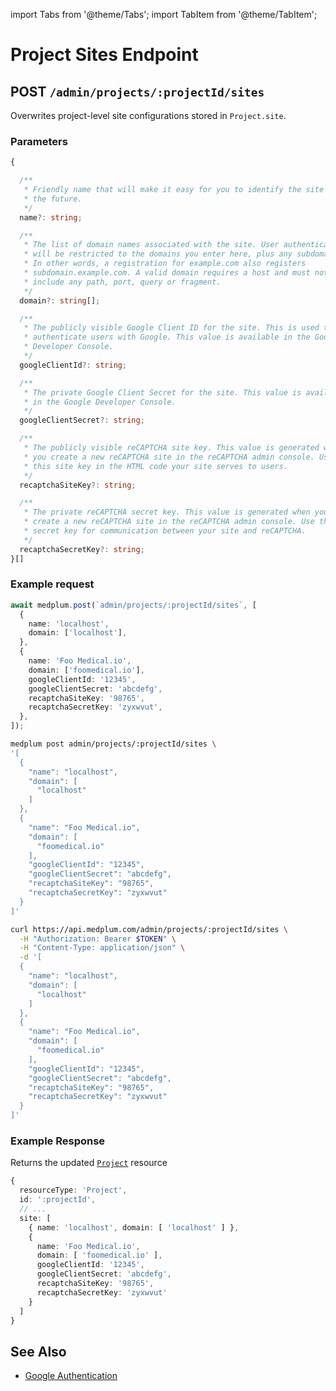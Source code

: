 import Tabs from '@theme/Tabs';
import TabItem from '@theme/TabItem';

# Project Sites Endpoint

## POST `/admin/projects/:projectId/sites`

Overwrites project-level site configurations stored in `Project.site`.

### Parameters

```ts
{

  /**
   * Friendly name that will make it easy for you to identify the site in
   * the future.
   */
  name?: string;

  /**
   * The list of domain names associated with the site. User authentication
   * will be restricted to the domains you enter here, plus any subdomains.
   * In other words, a registration for example.com also registers
   * subdomain.example.com. A valid domain requires a host and must not
   * include any path, port, query or fragment.
   */
  domain?: string[];

  /**
   * The publicly visible Google Client ID for the site. This is used to
   * authenticate users with Google. This value is available in the Google
   * Developer Console.
   */
  googleClientId?: string;

  /**
   * The private Google Client Secret for the site. This value is available
   * in the Google Developer Console.
   */
  googleClientSecret?: string;

  /**
   * The publicly visible reCAPTCHA site key. This value is generated when
   * you create a new reCAPTCHA site in the reCAPTCHA admin console. Use
   * this site key in the HTML code your site serves to users.
   */
  recaptchaSiteKey?: string;

  /**
   * The private reCAPTCHA secret key. This value is generated when you
   * create a new reCAPTCHA site in the reCAPTCHA admin console. Use this
   * secret key for communication between your site and reCAPTCHA.
   */
  recaptchaSecretKey?: string;
}[]
```

### Example request

<Tabs groupId="language">
  <TabItem value="ts" label="Typescript">

```ts
await medplum.post(`admin/projects/:projectId/sites`, [
  {
    name: 'localhost',
    domain: ['localhost'],
  },
  {
    name: 'Foo Medical.io',
    domain: ['foomedical.io'],
    googleClientId: '12345',
    googleClientSecret: 'abcdefg',
    recaptchaSiteKey: '98765',
    recaptchaSecretKey: 'zyxwvut',
  },
]);
```

  </TabItem>
  <TabItem value="cli" label="CLI">

```bash
medplum post admin/projects/:projectId/sites \
'[
  {
    "name": "localhost",
    "domain": [
      "localhost"
    ]
  },
  {
    "name": "Foo Medical.io",
    "domain": [
      "foomedical.io"
    ],
    "googleClientId": "12345",
    "googleClientSecret": "abcdefg",
    "recaptchaSiteKey": "98765",
    "recaptchaSecretKey": "zyxwvut"
  }
]'
```

  </TabItem>
  <TabItem value="curl" label="cURL">

```bash
curl https://api.medplum.com/admin/projects/:projectId/sites \
  -H "Authorization: Bearer $TOKEN" \
  -H "Content-Type: application/json" \
  -d '[
  {
    "name": "localhost",
    "domain": [
      "localhost"
    ]
  },
  {
    "name": "Foo Medical.io",
    "domain": [
      "foomedical.io"
    ],
    "googleClientId": "12345",
    "googleClientSecret": "abcdefg",
    "recaptchaSiteKey": "98765",
    "recaptchaSecretKey": "zyxwvut"
  }
]'
```

  </TabItem>
</Tabs>

### Example Response

Returns the updated [`Project`](/docs/api/fhir/medplum/project) resource

```ts
{
  resourceType: 'Project',
  id: ':projectId',
  // ...
  site: [
    { name: 'localhost', domain: [ 'localhost' ] },
    {
      name: 'Foo Medical.io',
      domain: [ 'foomedical.io' ],
      googleClientId: '12345',
      googleClientSecret: 'abcdefg',
      recaptchaSiteKey: '98765',
      recaptchaSecretKey: 'zyxwvut'
    }
  ]
}
```

## See Also

- [Google Authentication](/docs/auth/google-auth#add-google-client-id-to-your-project)
